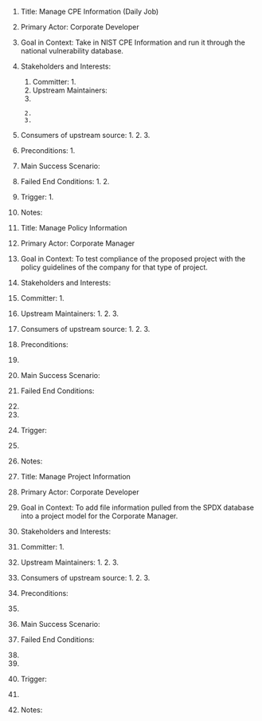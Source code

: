 1. Title: Manage CPE Information (Daily Job)
2. Primary Actor: Corporate Developer
3. Goal in Context: Take in NIST CPE Information and run it through the national vulnerability database.
4. Stakeholders and Interests:
	1. Committer:
		1. 
	2. Upstream Maintainers:
	  1.
		2.
		3.
  3. Consumers of upstream source:
		1.
		2.
		3.
5. Preconditions:
		1.
6. Main Success Scenario:
7. Failed End Conditions:
	1.
	2.
8. Trigger:
	1.
9. Notes:


1. Title: Manage Policy Information
2. Primary Actor: Corporate Manager
3. Goal in Context: To test compliance of the proposed project with the policy guidelines of the company for that type of project.
4. Stakeholders and Interests:
  1. Committer:
    1. 
  2. Upstream Maintainers:
    1.
    2.
    3.
  3. Consumers of upstream source:
    1.
    2.
    3.
5. Preconditions:
  1.
6. Main Success Scenario:
7. Failed End Conditions:
  1.
  2.
8. Trigger:
  1.
9. Notes:


1. Title: Manage Project Information
2. Primary Actor: Corporate Developer
3. Goal in Context: To add file information pulled from the SPDX database into a project model for the Corporate Manager.
4. Stakeholders and Interests:
  1. Committer:
    1. 
  2. Upstream Maintainers:
    1.
    2.
    3.
  3. Consumers of upstream source:
    1.
    2.
    3.
5. Preconditions:
  1.
6. Main Success Scenario:
7. Failed End Conditions:
  1.
  2.
8. Trigger:
  1.
9. Notes:
